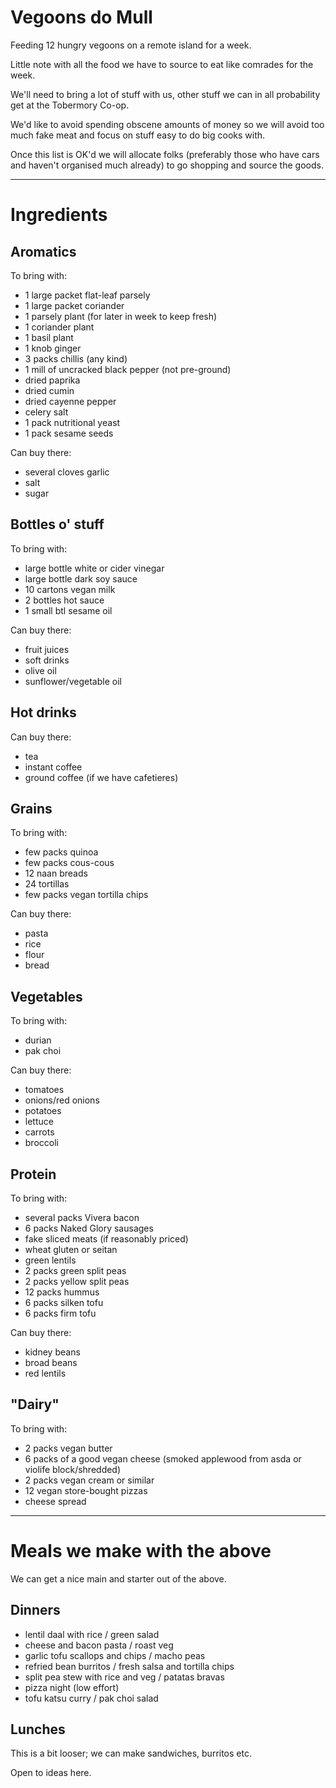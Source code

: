# Vegoons do Mull

Feeding 12 hungry vegoons on a remote island for a week.

Little note with all the food we have to source to eat like comrades for the week.

We'll need to bring a lot of stuff with us, other stuff we can in all probability get at the Tobermory Co-op.

We'd like to avoid spending obscene amounts of money so we will avoid too much fake meat and focus on stuff easy to do big cooks with.

Once this list is OK'd we will allocate folks (preferably those who have cars and haven't organised much already) to go shopping and source the goods.

---
# Ingredients

## Aromatics

To bring with:
- 1 large packet flat-leaf parsely
- 1 large packet coriander
- 1 parsely plant (for later in week to keep fresh)
- 1 coriander plant
- 1 basil plant
- 1 knob ginger
- 3 packs chillis (any kind)
- 1 mill of uncracked black pepper (not pre-ground)
- dried paprika
- dried cumin
- dried cayenne pepper
- celery salt
- 1 pack nutritional yeast
- 1 pack sesame seeds

Can buy there:
- several cloves garlic
- salt
- sugar

## Bottles o' stuff

To bring with:
- large bottle white or cider vinegar
- large bottle dark soy sauce
- 10 cartons vegan milk
- 2 bottles hot sauce
- 1 small btl sesame oil

Can buy there:
- fruit juices
- soft drinks
- olive oil
- sunflower/vegetable oil

## Hot drinks

Can buy there:
- tea
- instant coffee
- ground coffee (if we have cafetieres)

## Grains

To bring with:
- few packs quinoa
- few packs cous-cous
- 12 naan breads
- 24 tortillas
- few packs vegan tortilla chips

Can buy there:
- pasta
- rice
- flour
- bread

## Vegetables

To bring with:
- durian
- pak choi

Can buy there:
- tomatoes
- onions/red onions
- potatoes
- lettuce
- carrots
- broccoli

## Protein

To bring with:
- several packs Vivera bacon
- 6 packs Naked Glory sausages
- fake sliced meats (if reasonably priced)
- wheat gluten or seitan
- green lentils
- 2 packs green split peas
- 2 packs yellow split peas
- 12 packs hummus
- 6 packs silken tofu
- 6 packs firm tofu

Can buy there:
- kidney beans
- broad beans
- red lentils

## "Dairy"

To bring with:
- 2 packs vegan butter
- 6 packs of a good vegan cheese (smoked applewood from asda or violife block/shredded)
- 2 packs vegan cream or similar
- 12 vegan store-bought pizzas
- cheese spread

---
# Meals we make with the above

We can get a nice main and starter out of the above.

## Dinners
- lentil daal with rice / green salad
- cheese and bacon pasta / roast veg
- garlic tofu scallops and chips / macho peas
- refried bean burritos / fresh salsa and tortilla chips
- split pea stew with rice and veg / patatas bravas
- pizza night (low effort)
- tofu katsu curry / pak choi salad

## Lunches

This is a bit looser; we can make sandwiches, burritos etc.

Open to ideas here.

